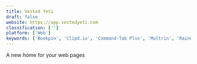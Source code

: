 ```yaml
---
title: Vested Yeti
draft: false 
website: https://app.vestedyeti.com
classification: ['']
platform: ['Web']
keywords: ['Bookpin', 'Clipd.io', 'Command-Tab Plus', 'Multrin', 'Raindrop.io', 'Updoots', 'Workona', 'WorkspacePro', 'across-tabs']
---
```

A new home for your web pages